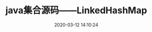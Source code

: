 ---
title: java集合源码——LinkedHashMap
date: 2020-03-12 14:10:24
tags: [java， source code]
copyright: true
categories: java
---